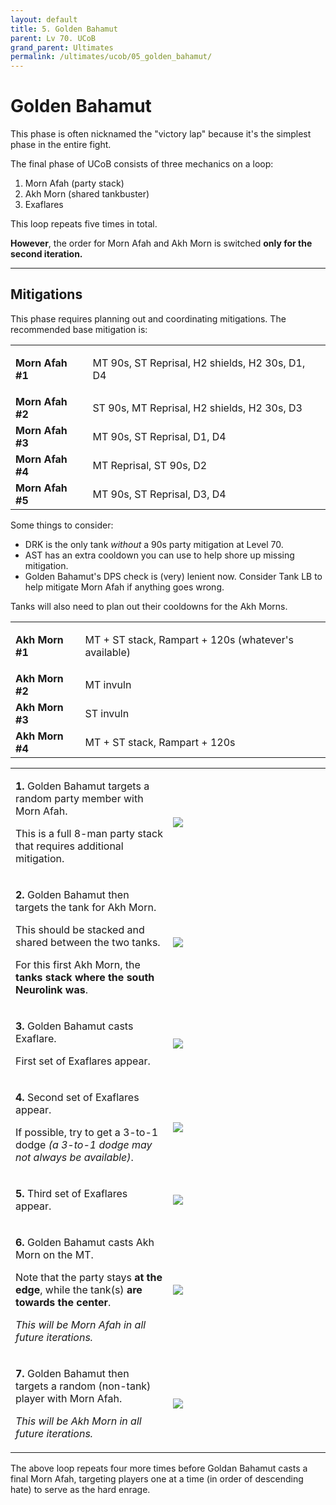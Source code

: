 ```yaml
---
layout: default
title: 5. Golden Bahamut
parent: Lv 70. UCoB
grand_parent: Ultimates
permalink: /ultimates/ucob/05_golden_bahamut/
---
```


# Golden Bahamut

This phase is often nicknamed the "victory lap" because it's the simplest phase in the entire fight.

The final phase of UCoB consists of three mechanics on a loop:

1. Morn Afah (party stack)
2. Akh Morn (shared tankbuster)
3. Exaflares

This loop repeats five times in total.

**However**, the order for Morn Afah and Akh Morn is switched **only for the second iteration.**

---

## Mitigations

This phase requires planning out and coordinating mitigations. The recommended base mitigation is:

<table>
  <tr>
    <td><b>Morn Afah #1</b></td>
    <td><p>MT 90s, ST Reprisal, H2 shields, H2 30s, D1, D4</p></td>
  </tr>
  <tr>
    <td><b>Morn Afah #2</b></td>
    <td>ST 90s, MT Reprisal, H2 shields, H2 30s, D3</td>
  </tr>
  <tr>
    <td><b>Morn Afah #3</b></td>
    <td>MT 90s, ST Reprisal, D1, D4</td>
  </tr>
  <tr>
    <td><b>Morn Afah #4</b></td>
    <td>MT Reprisal, ST 90s, D2</td>
  </tr>
  <tr>
    <td><b>Morn Afah #5</b></td>
    <td>MT 90s, ST Reprisal, D3, D4</td>
  </tr>
</table>

Some things to consider:

- DRK is the only tank *without* a 90s party mitigation at Level 70.
- AST has an extra cooldown you can use to help shore up missing mitigation.
- Golden Bahamut's DPS check is (very) lenient now. Consider Tank LB to help mitigate Morn Afah if anything goes wrong.

Tanks will also need to plan out their cooldowns for the Akh Morns.

<table>
  <tr>
    <td><b>Akh Morn #1</b></td>
    <td><p>MT + ST stack, Rampart + 120s (whatever's available)</p></td>
  </tr>
  <tr>
    <td><b>Akh Morn #2</b></td>
    <td>MT invuln</td>
  </tr>
  <tr>
    <td><b>Akh Morn #3</b></td>
    <td>ST invuln</td>
  </tr>
  <tr>
    <td><b>Akh Morn #4</b></td>
    <td>MT + ST stack, Rampart + 120s</td>
  </tr>
</table>

<table>
  <tr>
    <td width="50%"><p><b>1.</b> Golden Bahamut targets a random party member with Morn Afah.</p><p>This is a full 8-man party stack that requires additional mitigation.</p></td>
    <td><img src="{{site.baseurl}}/assets/images/ultimates/ucob/05/golden_bahamut_01.jpg"></td>
  </tr>
  <tr>
    <td><p><b>2.</b> Golden Bahamut then targets the tank for Akh Morn.</p><p>This should be stacked and shared between the two tanks.</p><p>For this first Akh Morn, the <b>tanks stack where the south Neurolink was</b>.</p></td>
    <td><img src="{{site.baseurl}}/assets/images/ultimates/ucob/05/golden_bahamut_02.jpg"></td>
  </tr>
  <tr>
    <td><p><b>3.</b> Golden Bahamut casts Exaflare.</p><p>First set of Exaflares appear.</p></td>
    <td><img src="{{site.baseurl}}/assets/images/ultimates/ucob/05/golden_bahamut_03.jpg"></td>
  </tr>
  <tr>
    <td><p><b>4.</b> Second set of Exaflares appear.</p><p>If possible, try to get a 3-to-1 dodge <em>(a 3-to-1 dodge may not always be available)</em>.</p></td>
    <td><img src="{{site.baseurl}}/assets/images/ultimates/ucob/05/golden_bahamut_04.jpg"></td>
  </tr>
  <tr>
    <td><p><b>5.</b> Third set of Exaflares appear.</p></td>
    <td><img src="{{site.baseurl}}/assets/images/ultimates/ucob/05/golden_bahamut_05.jpg"></td>
  </tr>
  <tr>
    <td><p><b>6.</b> Golden Bahamut casts Akh Morn on the MT.</p><p>Note that the party stays <b>at the edge</b>, while the tank(s) <b>are towards the center</b>.</p><p><em>This will be Morn Afah in all future iterations.</em></p></td>
    <td><img src="{{site.baseurl}}/assets/images/ultimates/ucob/05/golden_bahamut_06.jpg"></td>
  </tr>
  <tr>
    <td><p><b>7.</b> Golden Bahamut then targets a random (non-tank) player with Morn Afah.</p><p><em>This will be Akh Morn in all future iterations.</em></p></td>
    <td><img src="{{site.baseurl}}/assets/images/ultimates/ucob/05/golden_bahamut_07.jpg"></td>
  </tr>
</table>

The above loop repeats four more times before Goldan Bahamut casts a final Morn Afah, targeting players one at a time (in order of descending hate) to serve as the hard enrage.